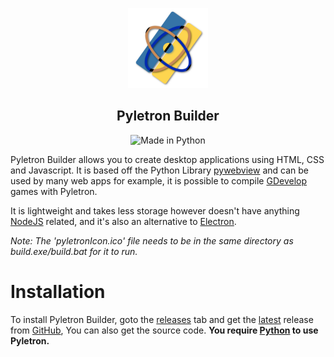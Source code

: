 <p align="center">
  <img src="https://github.com/pyletron/press-kit/blob/main/pyletronShadow.png?raw=true" alt="Pyletron" style="height:128px; width:128px" />  
</p>

## <h2 align="center">Pyletron Builder</h2>

<p align="center">
  <img src="https://img.shields.io/badge/Made_with-Python-blue?logo=python&logoColor=ffd343" alt="Made in Python" />  
</p>

Pyletron Builder allows you to create desktop applications using HTML, CSS and Javascript. It is based off the Python Library [pywebview](https://github.com/r0x0r/pywebview) and can be used by many web apps for example, it is possible to compile [GDevelop](https://www.gdevelop.io) games with Pyletron.

It is lightweight and takes less storage however doesn't have anything [NodeJS](https://github.com/nodejs/node) related, and it's also an alternative to [Electron](https://github.com/electron/electron).

*Note: The 'pyletronIcon.ico' file needs to be in the same directory as build.exe/build.bat for it to run.*

# Installation
To install Pyletron Builder, goto the [releases](https://github.com/pyletron/builder/releases) tab and get the [latest](https://github.com/pyletron/builder/releases/latest) release from [GitHub](https://github.com), You can also get the source code. **You require [Python](https://www.python.org/) to use Pyletron.**
